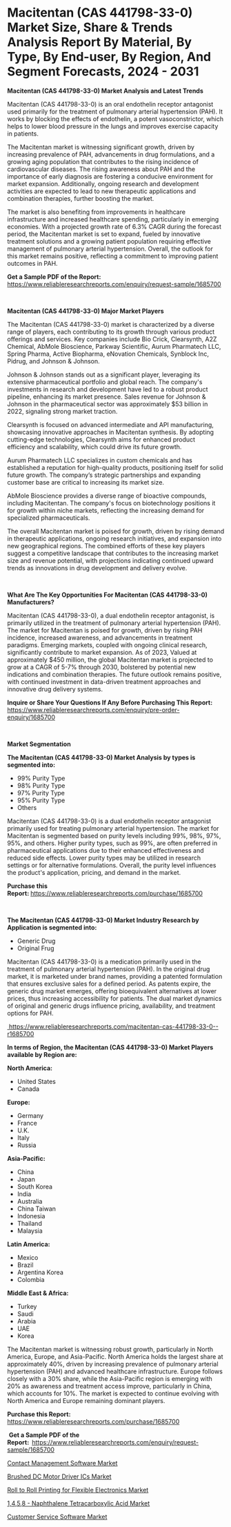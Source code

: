 <p><h1>Macitentan (CAS 441798-33-0) Market Size, Share & Trends Analysis Report By Material, By Type, By End-user, By Region, And Segment Forecasts, 2024 - 2031</h1></p><p><strong>Macitentan (CAS 441798-33-0) Market Analysis and Latest Trends</strong></p>
<p><p>Macitentan (CAS 441798-33-0) is an oral endothelin receptor antagonist used primarily for the treatment of pulmonary arterial hypertension (PAH). It works by blocking the effects of endothelin, a potent vasoconstrictor, which helps to lower blood pressure in the lungs and improves exercise capacity in patients.</p><p>The Macitentan market is witnessing significant growth, driven by increasing prevalence of PAH, advancements in drug formulations, and a growing aging population that contributes to the rising incidence of cardiovascular diseases. The rising awareness about PAH and the importance of early diagnosis are fostering a conducive environment for market expansion. Additionally, ongoing research and development activities are expected to lead to new therapeutic applications and combination therapies, further boosting the market.</p><p>The market is also benefiting from improvements in healthcare infrastructure and increased healthcare spending, particularly in emerging economies. With a projected growth rate of 6.3% CAGR during the forecast period, the Macitentan market is set to expand, fueled by innovative treatment solutions and a growing patient population requiring effective management of pulmonary arterial hypertension. Overall, the outlook for this market remains positive, reflecting a commitment to improving patient outcomes in PAH.</p></p>
<p><strong>Get a Sample PDF of the Report:&nbsp;</strong> <a href="https://www.reliableresearchreports.com/enquiry/request-sample/1685700?utm_campaign=13&utm_medium=2&utm_source=Github&utm_content=ia&utm_term=06102024&utm_id=macitentan-cas-441798-33-0">https://www.reliableresearchreports.com/enquiry/request-sample/1685700</a></p>
<p>&nbsp;</p>
<p><strong>Macitentan (CAS 441798-33-0) Major Market Players</strong></p>
<p><p>The Macitentan (CAS 441798-33-0) market is characterized by a diverse range of players, each contributing to its growth through various product offerings and services. Key companies include Bio Crick, Clearsynth, A2Z Chemical, AbMole Bioscience, Parkway Scientific, Aurum Pharmatech LLC, Spring Pharma, Active Biopharma, eNovation Chemicals, Synblock Inc, Pidrug, and Johnson & Johnson.</p><p>Johnson & Johnson stands out as a significant player, leveraging its extensive pharmaceutical portfolio and global reach. The company's investments in research and development have led to a robust product pipeline, enhancing its market presence. Sales revenue for Johnson & Johnson in the pharmaceutical sector was approximately $53 billion in 2022, signaling strong market traction.</p><p>Clearsynth is focused on advanced intermediate and API manufacturing, showcasing innovative approaches in Macitentan synthesis. By adopting cutting-edge technologies, Clearsynth aims for enhanced product efficiency and scalability, which could drive its future growth.</p><p>Aurum Pharmatech LLC specializes in custom chemicals and has established a reputation for high-quality products, positioning itself for solid future growth. The company’s strategic partnerships and expanding customer base are critical to increasing its market size.</p><p>AbMole Bioscience provides a diverse range of bioactive compounds, including Macitentan. The company's focus on biotechnology positions it for growth within niche markets, reflecting the increasing demand for specialized pharmaceuticals.</p><p>The overall Macitentan market is poised for growth, driven by rising demand in therapeutic applications, ongoing research initiatives, and expansion into new geographical regions. The combined efforts of these key players suggest a competitive landscape that contributes to the increasing market size and revenue potential, with projections indicating continued upward trends as innovations in drug development and delivery evolve.</p></p>
<p>&nbsp;</p>
<p><strong>What Are The Key Opportunities For Macitentan (CAS 441798-33-0) Manufacturers?</strong></p>
<p><p>Macitentan (CAS 441798-33-0), a dual endothelin receptor antagonist, is primarily utilized in the treatment of pulmonary arterial hypertension (PAH). The market for Macitentan is poised for growth, driven by rising PAH incidence, increased awareness, and advancements in treatment paradigms. Emerging markets, coupled with ongoing clinical research, significantly contribute to market expansion. As of 2023, Valued at approximately $450 million, the global Macitentan market is projected to grow at a CAGR of 5-7% through 2030, bolstered by potential new indications and combination therapies. The future outlook remains positive, with continued investment in data-driven treatment approaches and innovative drug delivery systems.</p></p>
<p><strong>Inquire or Share Your Questions If Any Before Purchasing This Report:</strong> <a href="https://www.reliableresearchreports.com/enquiry/pre-order-enquiry/1685700?utm_campaign=13&utm_medium=2&utm_source=Github&utm_content=ia&utm_term=06102024&utm_id=macitentan-cas-441798-33-0">https://www.reliableresearchreports.com/enquiry/pre-order-enquiry/1685700</a></p>
<p>&nbsp;</p>
<p><strong>Market Segmentation</strong></p>
<p><strong>The Macitentan (CAS 441798-33-0) Market Analysis by types is segmented into:</strong></p>
<p><ul><li>99% Purity Type</li><li>98% Purity Type</li><li>97% Purity Type</li><li>95% Purity Type</li><li>Others</li></ul></p>
<p><p>Macitentan (CAS 441798-33-0) is a dual endothelin receptor antagonist primarily used for treating pulmonary arterial hypertension. The market for Macitentan is segmented based on purity levels including 99%, 98%, 97%, 95%, and others. Higher purity types, such as 99%, are often preferred in pharmaceutical applications due to their enhanced effectiveness and reduced side effects. Lower purity types may be utilized in research settings or for alternative formulations. Overall, the purity level influences the product's application, pricing, and demand in the market.</p></p>
<p><strong>Purchase this Report:&nbsp;</strong><a href="https://www.reliableresearchreports.com/purchase/1685700?utm_campaign=13&utm_medium=2&utm_source=Github&utm_content=ia&utm_term=06102024&utm_id=macitentan-cas-441798-33-0">https://www.reliableresearchreports.com/purchase/1685700</a></p>
<p>&nbsp;</p>
<p><strong>The Macitentan (CAS 441798-33-0) Market Industry Research by Application is segmented into:</strong></p>
<p><ul><li>Generic Drug</li><li>Original Frug</li></ul></p>
<p><p>Macitentan (CAS 441798-33-0) is a medication primarily used in the treatment of pulmonary arterial hypertension (PAH). In the original drug market, it is marketed under brand names, providing a patented formulation that ensures exclusive sales for a defined period. As patents expire, the generic drug market emerges, offering bioequivalent alternatives at lower prices, thus increasing accessibility for patients. The dual market dynamics of original and generic drugs influence pricing, availability, and treatment options for PAH.</p></p>
<p><a href="https://www.reliableresearchreports.com/macitentan-cas-441798-33-0--r1685700?utm_campaign=13&utm_medium=2&utm_source=Github&utm_content=ia&utm_term=06102024&utm_id=macitentan-cas-441798-33-0">&nbsp;https://www.reliableresearchreports.com/macitentan-cas-441798-33-0--r1685700</a></p>
<p><strong>In terms of Region, the Macitentan (CAS 441798-33-0) Market Players available by Region are:</strong></p>
<p>
    <p> <strong> North America: </strong>
        <ul>
            <li>United States</li>
            <li>Canada</li>
        </ul>
        </p> 
    <p> <strong> Europe: </strong>
        <ul>
            <li>Germany</li>
            <li>France</li>
            <li>U.K.</li>
            <li>Italy</li>
            <li>Russia</li>
        </ul>
        </p> 
    <p> <strong> Asia-Pacific: </strong>
        <ul>
            <li>China</li>
            <li>Japan</li>
            <li>South Korea</li>
            <li>India</li>
            <li>Australia</li>
            <li>China Taiwan</li>
            <li>Indonesia</li>
            <li>Thailand</li>
            <li>Malaysia</li>
        </ul>
        </p> 
    <p> <strong> Latin America: </strong>
        <ul>
            <li>Mexico</li>
            <li>Brazil</li>
            <li>Argentina Korea</li>
            <li>Colombia</li>
        </ul>
        </p> 
    <p> <strong> Middle East & Africa: </strong>
        <ul>
            <li>Turkey</li>
            <li>Saudi</li>
            <li>Arabia</li>
            <li>UAE</li>
            <li>Korea</li>
        </ul>
    </p>
    </p>
<p><p>The Macitentan market is witnessing robust growth, particularly in North America, Europe, and Asia-Pacific. North America holds the largest share at approximately 40%, driven by increasing prevalence of pulmonary arterial hypertension (PAH) and advanced healthcare infrastructure. Europe follows closely with a 30% share, while the Asia-Pacific region is emerging with 20% as awareness and treatment access improve, particularly in China, which accounts for 10%. The market is expected to continue evolving with North America and Europe remaining dominant players.</p></p>
<p><strong>Purchase this Report: </strong><a href="https://www.reliableresearchreports.com/purchase/1685700?utm_campaign=13&utm_medium=2&utm_source=Github&utm_content=ia&utm_term=06102024&utm_id=macitentan-cas-441798-33-0">https://www.reliableresearchreports.com/purchase/1685700</a></p>
<p>&nbsp;<strong>Get a Sample PDF of the Report:&nbsp;&nbsp;</strong><a href="https://www.reliableresearchreports.com/enquiry/request-sample/1685700?utm_campaign=13&utm_medium=2&utm_source=Github&utm_content=ia&utm_term=06102024&utm_id=macitentan-cas-441798-33-0">https://www.reliableresearchreports.com/enquiry/request-sample/1685700</a></p>
<p><strong></strong></p>
<p><p><a href="https://www.linkedin.com/pulse/contact-management-software-market-research-report-2024-2031-ehdhe?utm_campaign=13&utm_medium=2&utm_source=Github&utm_content=ia&utm_term=06102024&utm_id=macitentan-cas-441798-33-0">Contact Management Software Market</a></p><p><a href="https://issuu.com/reportprime-2/docs/brushed-dc-motor-driver-ics-market-_d96cb701f203e9?utm_campaign=13&utm_medium=2&utm_source=Github&utm_content=ia&utm_term=06102024&utm_id=macitentan-cas-441798-33-0">Brushed DC Motor Driver ICs Market</a></p><p><a href="https://issuu.com/reportprime-2/docs/roll-to-roll-printing-for-flexible-_2b67c06f9c0d18?utm_campaign=13&utm_medium=2&utm_source=Github&utm_content=ia&utm_term=06102024&utm_id=macitentan-cas-441798-33-0">Roll to Roll Printing for Flexible Electronics Market</a></p><p><a href="https://github.com/MarciaRunte/Market-Research-Report-List-1/blob/main/1458-naphthalene-tetracarboxylic-acid-market.md?utm_campaign=13&utm_medium=2&utm_source=Github&utm_content=ia&utm_term=06102024&utm_id=macitentan-cas-441798-33-0">1,4,5,8 - Naphthalene Tetracarboxylic Acid Market</a></p><p><a href="https://www.linkedin.com/pulse/customer-service-software-momentum-charting-85-cagr-path-2024-2031-jcyue?utm_campaign=13&utm_medium=2&utm_source=Github&utm_content=ia&utm_term=06102024&utm_id=macitentan-cas-441798-33-0">Customer Service Software Market</a></p></p>